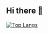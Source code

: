## Hi there 👋
[![Top Langs](https://github-readme-stats.vercel.app/api/top-langs/?username=yusufyassir&layout=compact)](https://github.com/yusufyassir/github-readme-stats)
<!--
**yusufyassir/yusufyassir** is a ✨ _special_ ✨ repository because its `README.md` (this file) appears on your GitHub profile.

Here are some ideas to get you started:

- 🔭 I’m currently working on ...
- 🌱 I’m currently learning ...
- 👯 I’m looking to collaborate on ...
- 🤔 I’m looking for help with ...
- 💬 Ask me about ...
- 📫 How to reach me: ...
- 😄 Pronouns: ...
- ⚡ Fun fact: ...
-->
